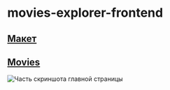 # movies-explorer-frontend

## [Макет](https://disk.yandex.ru/d/NX_wi5mi-rc3eg)

## [Movies](https://movies.vitmach.ru)

![Часть скриншота главной страницы](https://github.com/VMachihin/movies-explorer-frontend/blob/bfcf7f0369db79faacefeba6c6c8abc8e145b734/1.jpg)


